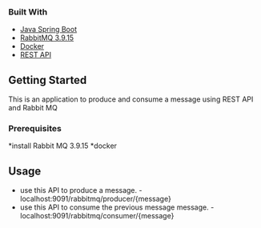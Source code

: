 <div id="top"></div>



### Built With


* [Java Spring Boot](https://spring.io/projects/spring-boot)
* [RabbitMQ 3.9.15](https://www.rabbitmq.com/)
* [Docker](https://www.docker.com/)
* [REST API](https://restfulapi.net/)

<!-- GETTING STARTED -->
## Getting Started

This is an application to produce and consume a message using REST API and Rabbit MQ

### Prerequisites

*install Rabbit MQ 3.9.15
*docker

## Usage

 *  use this API to produce a message.
        - localhost:9091/rabbitmq/producer/{message}
 * use this API to consume the previous message message.
        - localhost:9091/rabbitmq/consumer/{message}
